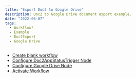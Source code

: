 ```yaml
---
title: "Export Doc2 to Google Drive"
description: Doc2 to Google Drive document export example.
date: "2022-06-07"
tags:
  - Workflow²
  - Example
  - Doc2Export
  - Google Drive
---
```


- [Create blank workflow](/example/export-to-gdrive/create-blank-workflow/)
- [Configure Doc2AppStatusTrigger Node](/example/export-to-gdrive/configure-doc2-status-trigger/)
- [Configure Google Drive Node](/example/export-to-gdrive/configure-gdrive-node/)
- [Activate Workflow](/example/export-to-gdrive/activate-workflow/)
